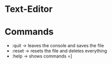 # Text-Editor


# Commands

- :quit -> leaves the console and saves the file
- :reset -> resets the file and deletes everything
- :help -> shows commands =]
